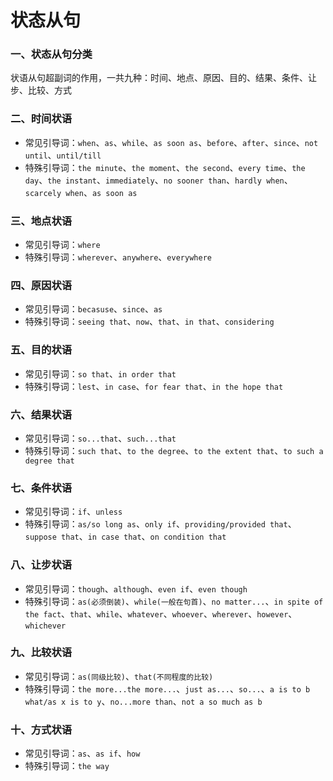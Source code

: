 # 状态从句

### 一、状态从句分类

状语从句超副词的作用，一共九种：时间、地点、原因、目的、结果、条件、让步、比较、方式

### 二、时间状语

- 常见引导词：`when`、`as`、`while`、`as soon as`、`before`、`after`、`since`、`not until`、`until/till`
- 特殊引导词：`the minute`、`the moment`、`the second`、`every time`、`the day`、`the instant`、`immediately`、`no sooner than`、`hardly when`、`scarcely when`、`as soon as`

### 三、地点状语

- 常见引导词：`where`
- 特殊引导词：`wherever`、`anywhere`、`everywhere`

### 四、原因状语

- 常见引导词：`becasuse`、`since`、`as`
- 特殊引导词：`seeing that`、`now`、`that`、`in that`、`considering`

### 五、目的状语

- 常见引导词：`so that`、`in order that`
- 特殊引导词：`lest`、`in case`、`for fear that`、`in the hope that`

### 六、结果状语

- 常见引导词：`so...that`、`such...that`
- 特殊引导词：`such that`、`to the degree`、`to the extent that`、`to such a degree that`

### 七、条件状语

- 常见引导词：`if`、`unless`
- 特殊引导词：`as/so long as`、`only if`、`providing/provided that`、`suppose that`、`in case that`、`on condition that`

### 八、让步状语

- 常见引导词：`though`、`although`、`even if`、`even though`
- 特殊引导词：`as(必须倒装)`、`while(一般在句首)`、`no matter...`、`in spite of the fact`、`that`、`while`、`whatever`、`whoever`、`wherever`、`however`、`whichever`

### 九、比较状语

- 常见引导词：`as(同级比较)`、`that(不同程度的比较)`
- 特殊引导词：`the more...the more...`、`just as...`、`so...`、`a is to b what/as x is to y`、`no...more than`、`not a so much as b`

### 十、方式状语

- 常见引导词：`as`、`as if`、`how`
- 特殊引导词：`the way`